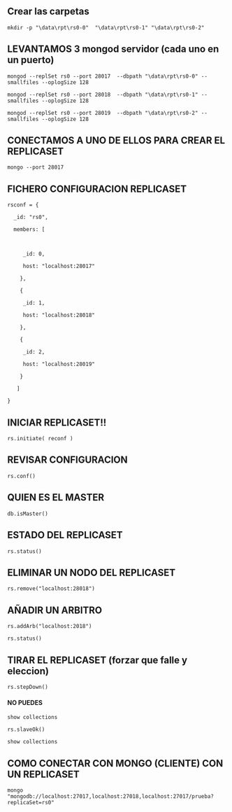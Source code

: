 ## Crear las carpetas
```
mkdir -p "\data\rpt\rs0-0"  "\data\rpt\rs0-1" "\data\rpt\rs0-2"
```

## LEVANTAMOS 3 mongod servidor (cada uno en un puerto)
```
mongod --replSet rs0 --port 28017  --dbpath "\data\rpt\rs0-0" --smallfiles --oplogSize 128

mongod --replSet rs0 --port 28018  --dbpath "\data\rpt\rs0-1" --smallfiles --oplogSize 128

mongod --replSet rs0 --port 28019  --dbpath "\data\rpt\rs0-2" --smallfiles --oplogSize 128
```

## CONECTAMOS A UNO DE ELLOS PARA CREAR EL REPLICASET
```
mongo --port 28017
```

## FICHERO CONFIGURACION REPLICASET
```
rsconf = {

  _id: "rs0",

  members: [

   

     _id: 0,

     host: "localhost:28017"

    },

    {

     _id: 1,

     host: "localhost:28018"

    },

    {

     _id: 2,

     host: "localhost:28019"

    }

   ]

}
```

## INICIAR REPLICASET!!
```
rs.initiate( reconf )
```

## REVISAR CONFIGURACION
```
rs.conf()
```

## QUIEN ES EL MASTER
```
db.isMaster()
```

## ESTADO DEL REPLICASET
```
rs.status()
```
## ELIMINAR UN NODO DEL REPLICASET
```
rs.remove("localhost:28018")
```
## AÑADIR UN ARBITRO
```
rs.addArb("localhost:2018")

rs.status()
```
## TIRAR EL REPLICASET (forzar que falle y eleccion)
```
rs.stepDown()
```
#### NO PUEDES
```
show collections

rs.slaveOk()

show collections
```


## COMO CONECTAR CON MONGO (CLIENTE) CON UN REPLICASET
```
mongo "mongodb://localhost:27017,localhost:27018,localhost:27017/prueba?replicaSet=rs0"
```
